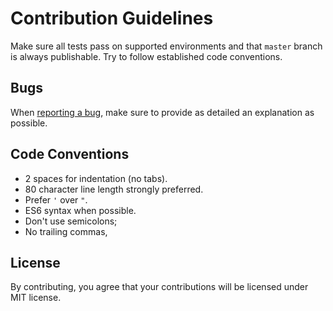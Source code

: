 # Contribution Guidelines

Make sure all tests pass on supported environments and that `master` branch
is always publishable. Try to follow established code conventions.

## Bugs

When [reporting a bug](https://github.com/mareksuscak/flatten-deep-js/issues/new), 
make sure to provide as detailed an explanation as possible.

## Code Conventions

* 2 spaces for indentation (no tabs).
* 80 character line length strongly preferred.
* Prefer `'` over `"`.
* ES6 syntax when possible.
* Don't use semicolons;
* No trailing commas,

## License

By contributing, you agree that your contributions will be licensed under 
MIT license.

